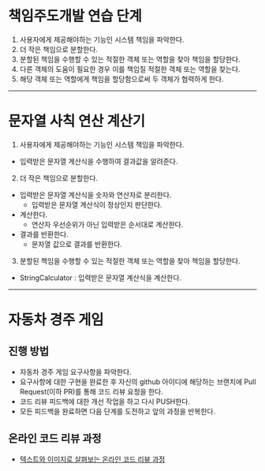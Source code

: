 # 책임주도개발 연습 단계
1. 사용자에게 제공해야하는 기능인 시스템 책임을 파악한다.
2. 더 작은 책임으로 분할한다.
3. 분할된 책임을 수행할 수 있는 적절한 객체 또는 역할을 찾아 책임을 할당한다.
4. 다른 객체의 도움이 필요한 경우 이를 책임질 적절한 객체 또는 역할을 찾는다.
5. 해당 객체 또는 역할에게 책임을 할당함으로써 두 객체가 협력하게 한다.
---
# 문자열 사칙 연산 계산기
1. 사용자에게 제공해야하는 기능인 시스템 책임을 파악한다.
- 입력받은 문자열 계산식을 수행하여 결과값을 알려준다.

2. 더 작은 책임으로 분할한다.
- 입력받은 문자열 계산식을 숫자와 연산자로 분리한다.
    - 입력받은 문자열 계산식이 정상인지 판단한다.
- 계산한다.
    - 연산자 우선순위가 아닌 입력받은 순서대로 계산한다.
- 결과를 반환한다.
    - 문자열 값으로 결과를 반환한다.

3. 분할된 책임을 수행할 수 있는 적절한 객체 또는 역할을 찾아 책임을 할당한다.
- StringCalculator : 입력받은 문자열 계산식을 계산한다.
 
---
# 자동차 경주 게임
## 진행 방법
* 자동차 경주 게임 요구사항을 파악한다.
* 요구사항에 대한 구현을 완료한 후 자신의 github 아이디에 해당하는 브랜치에 Pull Request(이하 PR)를 통해 코드 리뷰 요청을 한다.
* 코드 리뷰 피드백에 대한 개선 작업을 하고 다시 PUSH한다.
* 모든 피드백을 완료하면 다음 단계를 도전하고 앞의 과정을 반복한다.

## 온라인 코드 리뷰 과정
* [텍스트와 이미지로 살펴보는 온라인 코드 리뷰 과정](https://github.com/next-step/nextstep-docs/tree/master/codereview)
